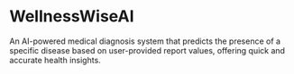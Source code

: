 # WellnessWiseAI
An AI-powered medical diagnosis system that predicts the presence of a specific disease based on user-provided report values, offering quick and accurate health insights.
